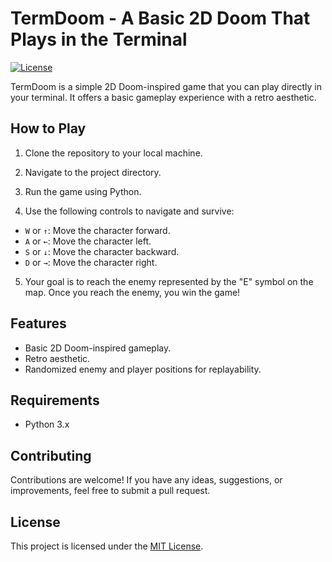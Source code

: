 # TermDoom - A Basic 2D Doom That Plays in the Terminal

[![License](https://img.shields.io/badge/license-MIT-blue.svg)](https://opensource.org/licenses/MIT)

TermDoom is a simple 2D Doom-inspired game that you can play directly in your terminal. It offers a basic gameplay experience with a retro aesthetic.

## How to Play

1. Clone the repository to your local machine.


2. Navigate to the project directory.


3. Run the game using Python.


4. Use the following controls to navigate and survive:
- `W` or `↑`: Move the character forward.
- `A` or `←`: Move the character left.
- `S` or `↓`: Move the character backward.
- `D` or `→`: Move the character right.

5. Your goal is to reach the enemy represented by the "E" symbol on the map. Once you reach the enemy, you win the game!

## Features

- Basic 2D Doom-inspired gameplay.
- Retro aesthetic.
- Randomized enemy and player positions for replayability.

## Requirements

- Python 3.x

## Contributing

Contributions are welcome! If you have any ideas, suggestions, or improvements, feel free to submit a pull request.

## License

This project is licensed under the [MIT License](LICENSE).


